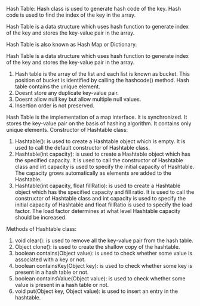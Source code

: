 Hash Table:
Hash class is used to generate hash code of the key.
Hash code is used to find the index of the key in the array.

Hash Table is a data structure which uses hash function to generate index of the key and stores the key-value pair in the array.

Hash Table is also known as Hash Map or Dictionary.

Hash Table is a data structure which uses hash function to generate index of the key and stores the key-value pair in the array.

1. Hash table is the array of the list and each list is known as bucket. This position of bucket is identified by calling the hashcode() method. Hash table contains the unique element.
2. Doesnt store any duplicate key-value pair.
3. Doesnt allow null key but allow multiple null values.
4. Insertion order is not preserved.

Hash Table is the implementation of a map interface. It is synchronized. It stores the key-value pair on the basis of hashing algorithm. It contains only unique elements.
Constructor of Hashtable class:
1. Hashtable(): is used to create a Hashtable object which is empty. It is used to call the default constructor of Hashtable class.
2. Hashtable(int capacity): is used to create a Hashtable object which has the specified capacity. It is used to call the constructor of Hashtable class and int capacity is used to specify the initial capacity of Hashtable. The capacity grows automatically as elements are added to the Hashtable.
3. Hashtable(int capacity, float fillRatio): is used to create a Hashtable object which has the specified capacity and fill ratio. It is used to call the constructor of Hashtable class and int capacity is used to specify the initial capacity of Hashtable and float fillRatio is used to specify the load factor. The load factor determines at what level Hashtable capacity should be increased.

Methods of Hashtable class:
1. void clear(): is used to remove all the key-value pair from the hash table.
2. Object clone(): is used to create the shallow copy of the hashtable.
3. boolean contains(Object value): is used to check whether some value is associated with a key or not.
4. boolean containsKey(Object key): is used to check whether some key is present in a hash table or not.
5. boolean containsValue(Object value): is used to check whether some value is present in a hash table or not.
6. void put(Object key, Object value): is used to insert an entry in the hashtable.